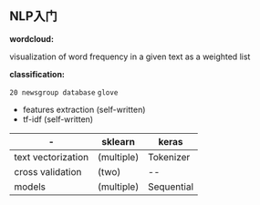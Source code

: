 ## NLP入门

**wordcloud:** 

visualization of word frequency in a given text as a weighted list 

**classification:** 

 `20 newsgroup database`
 `glove`
  
- features extraction (self-written)
- tf-idf (self-written)

-|sklearn  | keras
---------|------------- | -------------
text vectorization  | (multiple)|Tokenizer
cross validation| (two) |--
models|(multiple)|Sequential


